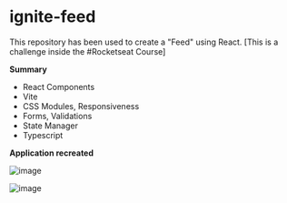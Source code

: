 # ignite-feed
This repository has been used to create a "Feed" using React. [This is a challenge inside the #Rocketseat Course]


**Summary**

- React Components
- Vite
- CSS Modules, Responsiveness
- Forms, Validations
- State Manager
- Typescript



**Application recreated**

![image](https://github.com/CristianLopes/ignite-feed/assets/13282242/d545768a-ae01-4a88-8046-30479e0b6abb)

![image](https://github.com/CristianLopes/ignite-feed/assets/13282242/bc8258a0-4f6d-4415-acbc-2b8e2828f494)

